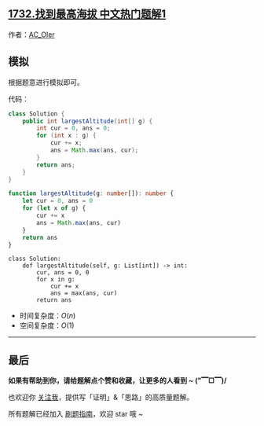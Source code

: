 ## [1732.找到最高海拔 中文热门题解1](https://leetcode.cn/problems/find-the-highest-altitude/solutions/100000/by-ac_oier-a0j8)

作者：[AC_OIer](https://leetcode.cn/u/AC_OIer)
## 模拟

根据题意进行模拟即可。

代码：
```Java []
class Solution {
    public int largestAltitude(int[] g) {
        int cur = 0, ans = 0;
        for (int x : g) {
            cur += x;
            ans = Math.max(ans, cur);
        }
        return ans;
    }
}
```
```TypeScript []
function largestAltitude(g: number[]): number {
    let cur = 0, ans = 0
    for (let x of g) {
        cur += x
        ans = Math.max(ans, cur)
    }
    return ans
}
```
```Python3 []
class Solution:
    def largestAltitude(self, g: List[int]) -> int:
        cur, ans = 0, 0
        for x in g:
            cur += x
            ans = max(ans, cur)
        return ans
```
* 时间复杂度：$O(n)$
* 空间复杂度：$O(1)$

---

## 最后

**如果有帮助到你，请给题解点个赞和收藏，让更多的人看到 ~ ("▔□▔)/**

也欢迎你 [关注我](https://acoier.com/oimg/gzh-qrcode.webp)，提供写「证明」&「思路」的高质量题解。

所有题解已经加入 [刷题指南](https://github.com/SharingSource/LogicStack-LeetCode/wiki)，欢迎 star 哦 ~